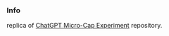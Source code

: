 ### Info

replica of [ChatGPT Micro-Cap Experiment](https://github.com/LuckyOne7777/ChatGPT-Micro-Cap-Experiment) repository.
